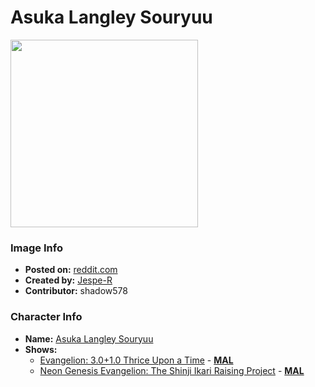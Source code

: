 # Asuka Langley Souryuu

<img src="https://raw.githubusercontent.com/shadow578/Project-Padoru/master/Padoru/U_Jespe-R/evangelion-asuka-langley-sohryu.png" height="300">

### Image Info
* **Posted on:**     [reddit.com](https://www.reddit.com/r/Padoru/comments/gfc1pg/daily_padoru_128_asuka_langley_sohryu_evangelion/)
* **Created by:**    [Jespe-R](https://github.com/shadow578/Project-Padoru/blob/master/table-of-contents/creators/JespeR.md)
* **Contributor:**   shadow578

### Character Info
* **Name:**   [Asuka Langley Souryuu](https://myanimelist.net/character/94)
* **Shows:**
  * [Evangelion: 3.0+1.0 Thrice Upon a Time](https://github.com/shadow578/Project-Padoru/blob/master/table-of-contents/shows/Evangelion3010ThriceUponaTime.md) - [__MAL__](https://myanimelist.net/anime/3786/Evangelion__30_10)
  * [Neon Genesis Evangelion: The Shinji Ikari Raising Project](https://github.com/shadow578/Project-Padoru/blob/master/table-of-contents/shows/NeonGenesisEvangelionTheShinjiIkariRaisingProject.md) - [__MAL__](https://myanimelist.net/manga/3500/Shinseiki_Evangelion__Ikari_Shinji_Ikusei_Keikaku)


